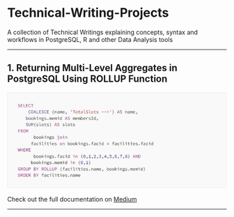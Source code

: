 # Technical-Writing-Projects

A collection of Technical Writings explaining concepts, syntax and workflows in PostgreSQL, R and other Data Analysis tools

------------------------------------------------------------------------

## 1. Returning Multi-Level Aggregates in PostgreSQL Using ROLLUP Function

<img src="Images\RollupSnip.jpg"/>

Check out the full documentation on [Medium](https://medium.com/@gray-commits/returning-multi-level-aggregates-in-postgresql-using-rollup-function-5f22ec3406fb)

------------------------------------------------------------------------
